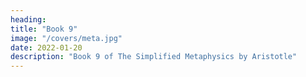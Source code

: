 ```yaml
---
heading:
title: "Book 9"
image: "/covers/meta.jpg"
date: 2022-01-20
description: "Book 9 of The Simplified Metaphysics by Aristotle"
---
```

